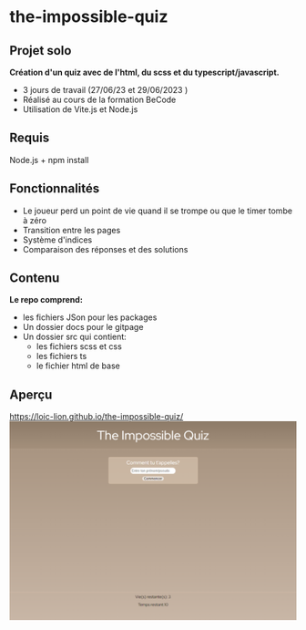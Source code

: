 # the-impossible-quiz
## Projet solo
__Création d'un quiz avec de l'html, du scss et du typescript/javascript.__
* 3 jours de travail (27/06/23 et 29/06/2023 )
* Réalisé au cours de la formation BeCode
* Utilisation de Vite.js et Node.js
## Requis
Node.js + npm install
## Fonctionnalités
* Le joueur perd un point de vie quand il se trompe ou que le timer tombe à zéro
* Transition entre les pages
* Système d'indices
* Comparaison des réponses et des solutions
## Contenu
__Le repo comprend:__
* les fichiers JSon pour les packages
* Un dossier docs pour le gitpage
* Un dossier src qui contient: 
   * les fichiers scss et css
   * les fichiers ts
   * le fichier html de base

## Aperçu
https://loic-lion.github.io/the-impossible-quiz/
 ![alt tag](https://github.com/Loic-lion/the-impossible-quiz/blob/main/docs/assets/screenshot.png?raw=true)
